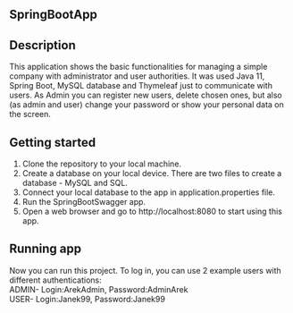 ## SpringBootApp

## Description

This application shows the basic functionalities for managing a simple company with administrator and user authorities. It was used Java 11, Spring Boot, MySQL database and Thymeleaf just to communicate with users. As Admin you can register new users, delete chosen ones, but also (as admin and user) change your password or show your personal data on the screen.

## Getting started

1. Clone the repository to your local machine.
2. Create a database on your local device. There are two files to create a database - MySQL and SQL.
3. Connect your local database to the app in application.properties file.
4. Run the SpringBootSwagger app.
5. Open a web browser and go to http://localhost:8080 to start using this app.

## Running app

Now you can run this project. To log in, you can use 2 example users with different authentications:<br>
ADMIN- Login:ArekAdmin, Password:AdminArek<br>
USER- Login:Janek99, Password:Janek99
